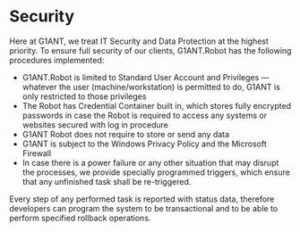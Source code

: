 ﻿# Security

Here at G1ANT, we treat IT Security and Data Protection at the highest priority. To ensure full security of our clients, G1ANT.Robot has the following procedures implemented:

*	G1ANT.Robot is limited to Standard User Account and Privileges — whatever the user (machine/workstation) is permitted to do, G1ANT is only restricted to those privileges
*	The Robot has Credential Container built in, which stores fully encrypted passwords in case the Robot is required to access any systems or websites secured with log in procedure
*	G1ANT Robot does not require to store or send any data
*	G1ANT is subject to the Windows Privacy Policy and the Microsoft Firewall
*	In case there is a power failure or any other situation that may disrupt the processes, we provide specially programmed triggers, which ensure that any unfinished task shall be re-triggered.

Every step of any performed task is reported with status data, therefore developers can program the system to be transactional and to be able to perform specified rollback operations.